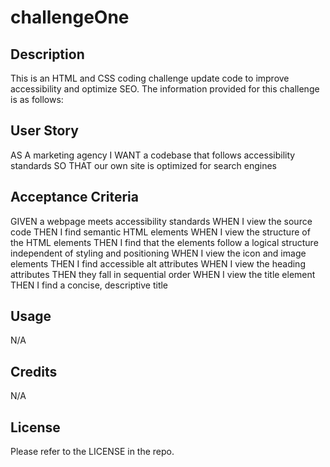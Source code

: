 # challengeOne

## Description

This is an HTML and CSS coding challenge update code to improve accessibility and optimize SEO. The information provided for this challenge is as follows:

  ## User Story

  AS A marketing agency
  I WANT a codebase that follows accessibility standards
  SO THAT our own site is optimized for search engines


  ## Acceptance Criteria

  GIVEN a webpage meets accessibility standards
  WHEN I view the source code
  THEN I find semantic HTML elements
  WHEN I view the structure of the HTML elements
  THEN I find that the elements follow a logical structure independent of styling and positioning
  WHEN I view the icon and image elements
  THEN I find accessible alt attributes
  WHEN I view the heading attributes
  THEN they fall in sequential order
  WHEN I view the title element
  THEN I find a concise, descriptive title
  

## Usage

N/A

## Credits

N/A

## License

Please refer to the LICENSE in the repo.


